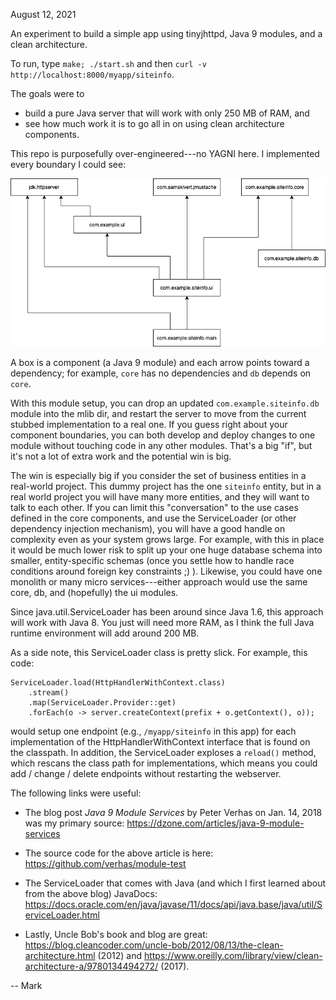 August 12, 2021


An experiment to build a simple app using tinyjhttpd, Java 9 modules, 
and a clean architecture.

To run, type `make; ./start.sh` and then `curl -v http://localhost:8000/myapp/siteinfo`.

The goals were to
* build a pure Java server that will work with only 250 MB of RAM, and
* see how much work it is to go all in on using clean architecture components.

This repo is purposefully over-engineered---no YAGNI here.  I implemented every 
boundary I could see:

![](docs/dependencies.png)

A box is a component (a Java 9 module) and each arrow points toward a 
dependency; for example,
`core` has no dependencies
and `db` depends on `core`.

With 
this module setup, 
you can drop an updated `com.example.siteinfo.db` module into the
mlib dir, and 
restart the server to move from the current stubbed implementation
to a real one.  If you guess right about your 
component boundaries, you can both develop and deploy changes to one 
module without touching code in any other modules.  That's a big "if",
but it's not a lot of extra work 
and the potential win is big.

The win is especially big if you consider the set of business entities in a real-world
project. This dummy project 
has the one `siteinfo` entity, 
but in a real world project you will have many more entities, and they 
will want to talk to each
other.  If you can limit this "conversation" to the use cases defined in the
core components, and use the ServiceLoader (or other dependency injection 
mechanism),
you will have a good handle on complexity even as your 
system grows large.  For example, with this in place it would be much 
lower risk
to  split up your one huge database schema into smaller, entity-specific 
schemas (once you settle how to handle race conditions around 
foreign key constraints  ;)
). Likewise,  you could
have one monolith or many micro services---either approach would use the
same core, db, and (hopefully) the ui modules.

Since java.util.ServiceLoader
has been around since Java 1.6, this approach will work with Java 8.  You just
will need more RAM, as I think the full Java runtime environment
will add around 200 MB.


As a side note, this ServiceLoader class is pretty slick.  For example, this code:

```
ServiceLoader.load(HttpHandlerWithContext.class)
	.stream()
	.map(ServiceLoader.Provider::get)
	.forEach(o -> server.createContext(prefix + o.getContext(), o));
```

would setup one endpoint (e.g., `/myapp/siteinfo` in this app) for each implementation
of the HttpHandlerWithContext interface that is found on the classpath.  In addition,
the ServiceLoader exploses a `reload()` method, which rescans the class path for 
implementations, which means you could add / change / delete endpoints without restarting
the webserver.

The following links were useful:

  * The blog post _Java 9 Module Services_ by Peter Verhas on Jan. 14, 2018 was my 
    primary source: https://dzone.com/articles/java-9-module-services

  * The source code for the above article is here: https://github.com/verhas/module-test

  * The ServiceLoader that comes with Java (and which I first learned about from the 
    above blog) JavaDocs:
  https://docs.oracle.com/en/java/javase/11/docs/api/java.base/java/util/ServiceLoader.html

  * Lastly, Uncle Bob's book and blog are great: 
https://blog.cleancoder.com/uncle-bob/2012/08/13/the-clean-architecture.html (2012) 
and https://www.oreilly.com/library/view/clean-architecture-a/9780134494272/ (2017).

-- Mark

